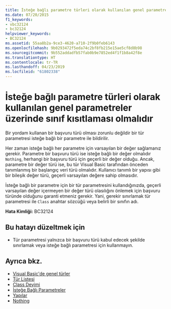 ```yaml
---
title: İsteğe bağlı parametre türleri olarak kullanılan genel parametreler üzerinde sınıf kısıtlaması olmalıdır
ms.date: 07/20/2015
f1_keywords:
- vbc32124
- bc32124
helpviewer_keywords:
- BC32124
ms.assetid: 55aa8b2a-9ce3-4620-a710-2f9b0feb6143
ms.openlocfilehash: 9b0293472f5eda74c2bf8fb215e15ae5cf8d8b98
ms.sourcegitcommit: 9b552addadfb57fab0b9e7852ed4f1f1b8a42f8e
ms.translationtype: HT
ms.contentlocale: tr-TR
ms.lasthandoff: 04/23/2019
ms.locfileid: "61802338"
---
```

# <a name="generic-parameters-used-as-optional-parameter-types-must-be-class-constrained"></a>İsteğe bağlı parametre türleri olarak kullanılan genel parametreler üzerinde sınıf kısıtlaması olmalıdır
Bir yordam kullanan bir başvuru türü olması zorunlu değildir bir tür parametresi isteğe bağlı bir parametre ile bildirilir.  
  
 Her zaman isteğe bağlı her parametre için varsayılan bir değer sağlamanız gerekir. Parametre bir başvuru türü ise isteğe bağlı bir değer olmalıdır `Nothing`, herhangi bir başvuru türü için geçerli bir değer olduğu. Ancak, parametre bir değer türü ise, bu tür Visual Basic tarafından önceden tanımlanmış bir başlangıç veri türü olmalıdır. Kullanıcı tanımlı bir yapısı gibi bir bileşik değer türü, geçerli varsayılan değere sahip olmasıdır.  
  
 İsteğe bağlı bir parametre için bir tür parametresini kullandığınızda, geçerli varsayılan değer içermeyen bir değer türü olasılığını önlemek için başvuru türünde olduğunu garanti etmeniz gerekir. Yani, gerekir sınırlamak tür parametresi ile `Class` anahtar sözcüğü veya belirli bir sınıfın adı.  
  
 **Hata Kimliği:** BC32124  
  
## <a name="to-correct-this-error"></a>Bu hatayı düzeltmek için  
  
- Tür parametresi yalnızca bir başvuru türü kabul edecek şekilde sınırlamak veya isteğe bağlı parametresi için kullanmayın.  
  
## <a name="see-also"></a>Ayrıca bkz.

- [Visual Basic'de genel türler](../../../visual-basic/programming-guide/language-features/data-types/generic-types.md)
- [Tür Listesi](../../../visual-basic/language-reference/statements/type-list.md)
- [Class Deyimi](../../../visual-basic/language-reference/statements/class-statement.md)
- [İsteğe Bağlı Parametreler](../../../visual-basic/programming-guide/language-features/procedures/optional-parameters.md)
- [Yapılar](../../../visual-basic/programming-guide/language-features/data-types/structures.md)
- [Nothing](../../../visual-basic/language-reference/nothing.md)
